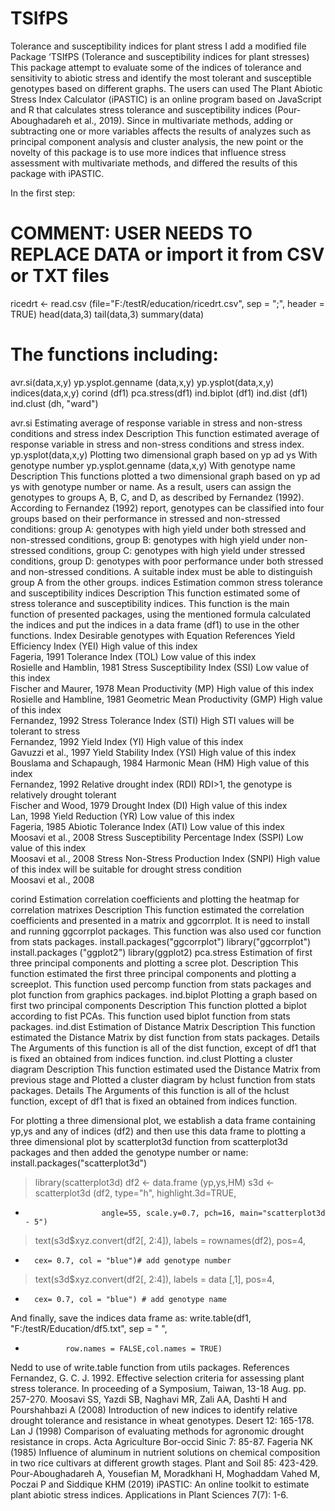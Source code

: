 # TSIfPS
Tolerance and susceptibility indices for plant stress
I add a modified file
Package ‘TSIfPS (Tolerance and susceptibility indices for plant stresses)
This package attempt to evaluate some of the indices of tolerance and sensitivity to abiotic stress and identify the most tolerant and susceptible genotypes based on different graphs. The users can used The Plant Abiotic Stress Index Calculator (iPASTIC) is an online program based on JavaScript and R that calculates stress tolerance and susceptibility indices (Pour-Aboughadareh et al., 2019). Since in multivariate methods, adding or subtracting one or more variables affects the results of analyzes such as principal component analysis and cluster analysis, the new point or the novelty of this package is to use more indices that influence stress assessment with multivariate methods, and differed the results of this package with iPASTIC. 

In the first step: 
# COMMENT: USER NEEDS TO REPLACE DATA or import it from CSV or TXT files
ricedrt <- read.csv (file="F:/testR/education/ricedrt.csv", sep = ";", header = TRUE)
head(data,3)
tail(data,3)
summary(data)
# The functions including:
avr.si(data,x,y)
 yp.ysplot.genname (data,x,y)
  yp.ysplot(data,x,y)
 indices(data,x,y)
 corind (df1)
 pca.stress(df1)
 ind.biplot (df1)
 ind.dist (df1)
 ind.clust (dh, "ward")

avr.si	Estimating average of response variable in stress and non-stress conditions and stress index
Description
This function estimated average of response variable in stress and non-stress conditions and stress index.
yp.ysplot(data,x,y)	Plotting two dimensional graph based on yp ad ys	With genotype number
yp.ysplot.genname (data,x,y)		With genotype name
Description
This functions plotted a two dimensional graph based on yp ad ys with genotype number or name. As a result, users can assign the genotypes to groups A, B, C, and D, as described by Fernandez (1992). According to Fernandez (1992) report, genotypes can be classified into four groups based on their performance in stressed and non-stressed conditions: group A: genotypes with high yield under both stressed and non-stressed conditions, group B: genotypes with high yield under non-stressed conditions, group C: genotypes with high yield under stressed conditions, group D: genotypes with poor performance under both stressed and non-stressed conditions. A suitable index must be able to distinguish group A from the other groups.
indices	Estimation common stress tolerance and susceptibility
indices
Description
This function estimated some of stress tolerance and susceptibility indices. This function is the main function of presented packages, using the mentioned formula calculated the indices and put the indices in a data frame (df1) to use in the other functions.
Index	Desirable genotypes with	Equation	References
Yield Efficiency Index (YEI)	High value of this index	 
Fageria, 1991
Tolerance Index (TOL)	Low value of this index	 
Rosielle and Hamblin, 1981
Stress Susceptibility Index (SSI)	Low value of this index	 
Fischer and Maurer, 1978
Mean Productivity (MP)	High value of this index	 
Rosielle and Hambline, 1981
Geometric Mean Productivity (GMP)	High value of this index	 
Fernandez, 1992
Stress Tolerance Index (STI)	High STI values will be tolerant to stress	 
Fernandez, 1992
Yield Index (YI)	High value of this index	 
Gavuzzi et al., 1997
Yield Stability Index (YSI)	High value of this index	 
Bouslama and Schapaugh, 1984
Harmonic Mean (HM)	High value of this index	 
Fernandez, 1992
Relative drought index (RDI)	RDI>1, the genotype is relatively drought tolerant	 
Fischer and Wood, 1979
Drought Index (DI)	High value of this index	 
Lan, 1998
Yield Reduction (YR)	Low value of this index	 
Fageria, 1985
Abiotic Tolerance  Index (ATI)	Low value of this index	 
Moosavi et al., 2008
Stress Susceptibility Percentage Index (SSPI)	Low value of this index	 
Moosavi et al., 2008
Stress Non-Stress Production Index (SNPI)	High value of this index will be suitable for drought stress  condition	 
Moosavi et al., 2008

corind	Estimation correlation coefficients and plotting the heatmap for correlation matrixes
Description
This function estimated the correlation coefficients and presented in a matrix and ggcorrplot. It is need to install and running ggcorrplot packages. This function was also used cor function from stats packages.
install.packages("ggcorrplot")
library("ggcorrplot")
install.packages ("ggplot2")
 library(ggplot2)
pca.stress	Estimation of first three principal components and plotting a scree plot. 
Description
This function estimated the first three principal components and plotting a screeplot. This function used percomp function from stats packages and plot function from graphics packages.
ind.biplot	Plotting a graph based on first two principal components 
Description
This function plotted a biplot according to fist PCAs. This function used biplot function from stats packages.
ind.dist	Estimation of Distance Matrix 
Description
This function estimated the Distance Matrix by dist function from stats packages. 
Details
The Arguments of this function is all of the dist function, except of df1 that is fixed an obtained from indices function.
ind.clust	Plotting a cluster diagram 
Description
This function estimated used the Distance Matrix from previous stage and Plotted a cluster diagram by hclust  function from stats packages. 
Details
The Arguments of this function is all of the hclust function, except of df1 that is fixed an obtained from indices function.

For plotting a three dimensional plot, we establish a data frame containing yp,ys and any of indices (df2) and then use this data frame to plotting a three dimensional plot by scatterplot3d function from scatterplot3d packages and then added the genotype number or name:
install.packages("scatterplot3d")
> library(scatterplot3d)
> df2 <- data.frame (yp,ys,HM)
> s3d <- scatterplot3d (df2, type="h", highlight.3d=TRUE,
+                      angle=55, scale.y=0.7, pch=16, main="scatterplot3d - 5")
> text(s3d$xyz.convert(df2[, 2:4]), labels = rownames(df2), pos=4,
+       cex= 0.7, col = "blue")# add genotype number
>  text(s3d$xyz.convert(df2[, 2:4]), labels = data [,1], pos=4,
+       cex= 0.7, col = "blue") # add genotype name
And finally, save the indices data frame as:
write.table(df1, "F:/testR/Education/df5.txt", sep = " ",
+              row.names = FALSE,col.names = TRUE)
Nedd to use of write.table function from utils packages.
References
Fernandez, G. C. J. 1992. Effective selection criteria for assessing plant stress tolerance. In proceeding of a Symposium, Taiwan, 13-18 Aug. pp. 257-270.
Moosavi SS, Yazdi SB, Naghavi MR, Zali AA, Dashti H and Pourshahbazi A (2008) Introduction of new indices to identify relative drought tolerance and resistance in wheat genotypes. Desert 12: 165-178. 
Lan J (1998) Comparison of evaluating methods for agronomic drought resistance in crops. Acta Agriculture Bor-occid Sinic 7: 85-87. 
Fageria NK (1985) Influence of aluminum in nutrient solutions on chemical composition in two rice cultivars at different growth stages. Plant and Soil 85: 423-429. 
Pour-Aboughadareh A, Yousefian M, Moradkhani H, Moghaddam Vahed M, Poczai P and Siddique KHM (2019) iPASTIC: An online toolkit to estimate plant abiotic stress indices. Applications in Plant Sciences 7(7): 1-6.

 
